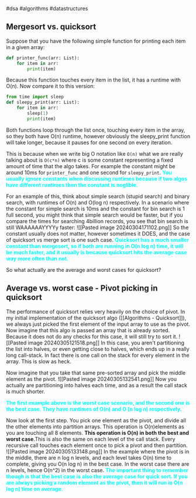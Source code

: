 #dsa #algorithms #datastructures

## Mergesort vs. quicksort
Suppose that you have the following simple function for printing each item in a given array:
```python
def printer_func(arr: List):
	for item in arr:
		print(item)
```
Because this function touches every item in the list, it has a runtime with O(n). Now compare it to this version:
```python
from time import sleep 
def sleepy_print(arr: List):
	for item in arr:
		sleep(1)
		print(item)
```
Both functions loop through the list once, touching every item in the array, so they both have O(n) runtime, however obviously the sleepy_print function will take longer, because it pauses for one second on every iteration.

This is because when we write big O notation like `O(n)` what we are really talking about is `O(c*n)` where c is some constant representing a fixed amount of time that the algo takes. For example the constant might be around 10ms for `printer_func` and one second for `sleepy_print`. <span style="color: cyan; font-weight: bold;">You usually ignore constants when discussing runtimes because if two algos have different runtimes then the constant is neglible.</span>

For an example of this, think about simple search (stupid search) and binary search, with runtimes of O(n) and O(log n) respectively. In a scenario where the constant for simple search is 10ms and the constant for bin search is 1 full second, you might think that simple search would be faster, but if you compare the times for searching 4billion records, you see that bin search is still WAAAAAAYYYYy faster:
![[Pasted image 20240304171102.png]]
 So the constant usually does not matter, however sometimes it DOES, and the case of quicksort vs merge sort is one such case. <span style="color: cyan; font-weight: bold;">Quicksort has a much smaller constant than mergesort, so if both are running in O(n log n) time, it will be much faster, and it usually is because quicksort hits the average case way more often than not.</span>

So what actually are the average and worst cases for quicksort?

## Average vs. worst case - Pivot picking in quicksort
The performance of quicksort relies very heavily on the choice of pivot. In my initial implementation of the quicksort algo ([[Algorithms - Quicksort]]), we always just picked the first element of the input array to use as the pivot. Now imagine that this algo is passed an array that is already sorted. Because it does not do any checks for this case, it will still try to sort it. 
![[Pasted image 20240305121518.png]]
In this case, you aren't partitioning the list into halves, or even getting  close to halves, which ends up in a really long call-stack. In fact there is one call on the stack for every element in the array. This is slow as heck.

Now imagine that you take that same pre-sorted array and pick the middle element as the pivot.
![[Pasted image 20240305132541.png]]
Now you actually are partitioning into halves each time, and as a result the call stack is much shorter.

<span style="color: cyan; font-weight: bold;">The first example above is the worst case scenario, and the second one is the best case. They have runtimes of O(n) and O (n log n) respectively.</span>

Now look at the first step. You pick one element as the pivot, and divide all the other elements into partition arrays. This operation is O(n)elements as you are touching all 8 elements. **This operation is O(n) in both the best and worst case**.This is also the same on each level of the call stack. Every recursive call touches each element once to pick a pivot and then partition.
![[Pasted image 20240305133148.png]]
In the example where the pivot is in the middle, there are n log n levels, and each level takes O(n) time to complete, giving you O(n log n) in the best case. In the worst case there are n levels, hence O(n^2) in the worst case. <span style="color: cyan; font-weight: bold;">The important thing to remember though is that the best case is also the average case for quick sort. If you are always picking a random element as the pivot, then it will run in O(n log n) time on average.</span>

